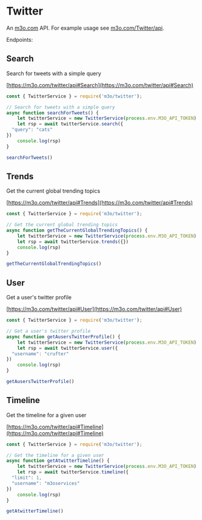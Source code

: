 # Twitter

An [m3o.com](https://m3o.com) API. For example usage see [m3o.com/Twitter/api](https://m3o.com/Twitter/api).

Endpoints:

## Search

Search for tweets with a simple query


[https://m3o.com/twitter/api#Search](https://m3o.com/twitter/api#Search)

```js
const { TwitterService } = require('m3o/twitter');

// Search for tweets with a simple query
async function searchForTweets() {
	let twitterService = new TwitterService(process.env.M3O_API_TOKEN)
	let rsp = await twitterService.search({
  "query": "cats"
})
	console.log(rsp)
}

searchForTweets()
```
## Trends

Get the current global trending topics


[https://m3o.com/twitter/api#Trends](https://m3o.com/twitter/api#Trends)

```js
const { TwitterService } = require('m3o/twitter');

// Get the current global trending topics
async function getTheCurrentGlobalTrendingTopics() {
	let twitterService = new TwitterService(process.env.M3O_API_TOKEN)
	let rsp = await twitterService.trends({})
	console.log(rsp)
}

getTheCurrentGlobalTrendingTopics()
```
## User

Get a user's twitter profile


[https://m3o.com/twitter/api#User](https://m3o.com/twitter/api#User)

```js
const { TwitterService } = require('m3o/twitter');

// Get a user's twitter profile
async function getAusersTwitterProfile() {
	let twitterService = new TwitterService(process.env.M3O_API_TOKEN)
	let rsp = await twitterService.user({
  "username": "crufter"
})
	console.log(rsp)
}

getAusersTwitterProfile()
```
## Timeline

Get the timeline for a given user


[https://m3o.com/twitter/api#Timeline](https://m3o.com/twitter/api#Timeline)

```js
const { TwitterService } = require('m3o/twitter');

// Get the timeline for a given user
async function getAtwitterTimeline() {
	let twitterService = new TwitterService(process.env.M3O_API_TOKEN)
	let rsp = await twitterService.timeline({
  "limit": 1,
  "username": "m3oservices"
})
	console.log(rsp)
}

getAtwitterTimeline()
```
